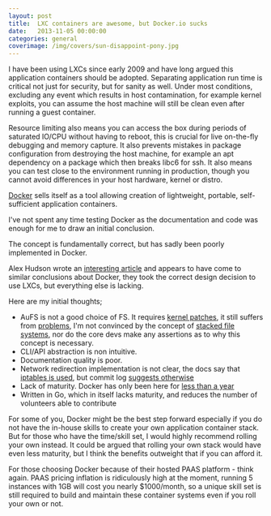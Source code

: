 ```yaml
---
layout: post
title:  LXC containers are awesome, but Docker.io sucks
date:   2013-11-05 00:00:00
categories: general
coverimage: /img/covers/sun-disappoint-pony.jpg
---
```


I have been using LXCs since early 2009 and have long argued this application containers should be adopted. Separating application run time is critical not just for security, but for sanity as well. Under most conditions, excluding any event which results in host contamination, for example kernel exploits, you can assume the host machine will still be clean even after running a guest container. 

Resource limiting also means you can access the box during periods of saturated IO/CPU without having to reboot, this is crucial for live on-the-fly debugging and memory capture. It also prevents mistakes in package configuration from destroying the host machine, for example an apt dependency on a package which then breaks libc6 for ssh. It also means you can test close to the environment running in production, though you cannot avoid differences in your host hardware, kernel or distro.

[Docker][8] sells itself as a tool allowing creation of lightweight, portable, self-sufficient application containers.



I've not spent any time testing Docker as the documentation and code was enough for me to draw an initial conclusion.

The concept is fundamentally correct, but has sadly been poorly implemented in Docker.

Alex Hudson wrote an [interesting article][4] and appears to have come to similar conclusions about Docker, they took the correct design decision to use LXCs, but everything else is lacking.

Here are my initial thoughts;

* AuFS is not a good choice of FS. It requires [kernel patches][1], it still suffers from [problems][2], I'm not convinced by the concept of [stacked file systems][3], nor do the core devs make any assertions as to why this concept is necessary.
* CLI/API abstraction is non intuitive.
* Documentation quality is poor.
* Network redirection implementation is not clear, the docs say that [iptables is used][6], but commit log [suggests otherwise][7]
* Lack of maturity. Docker has only been here for [less than a year][5]
* Written in Go, which in itself lacks maturity, and reduces the number of volunteers able to contribute

For some of you, Docker might be the best step forward especially if you do not have the in-house skills to create your own application container stack. But for those who have the time/skill set, I would highly recommend rolling your own instead. It could be argued that rolling your own stack would have even less maturity, but I think the benefits outweight that if you can afford it.

For those choosing Docker because of their hosted PAAS platform - think again. PAAS pricing inflation is ridiculously high at the moment, running 5 instances with 1GB will cost you nearly $1000/month, so a unique skill set is still required to build and maintain these container systems even if you roll your own or not.

 [1]: http://docs.docker.io/en/latest/installation/kernel/#id2
 [2]: http://bkhome.org/blog/?viewDetailed=01449
 [3]: http://www.thegeekstuff.com/2013/05/linux-aufs/
 [4]: http://www.alexhudson.com/2013/05/28/a-first-look-at-docker-io/
 [5]: http://en.wikipedia.org/wiki/Docker_(Linux_container_engine)
 [6]: http://blog.docker.io/2013/03/docker-containers-can-haz-networking-now/
 [7]: https://github.com/dotcloud/docker/commit/fac0d87d00ada08309ea3b82cae69beeef637c89
 [8]: http://docker.io/